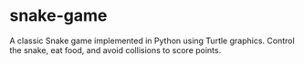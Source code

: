# snake-game
A classic Snake game implemented in Python using Turtle graphics. Control the snake, eat food, and avoid collisions to score points.
